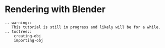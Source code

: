 <!---
title: Blender
path: /buildtheearth/rendering/blender
version: 1.0.0
authors:
    - @VapoR
--->
Rendering with Blender
==================================================
```eval_rst
.. warning::
   This tutorial is still in progress and likely will be for a while.
.. toctree::
    creating-obj
    importing-obj
```